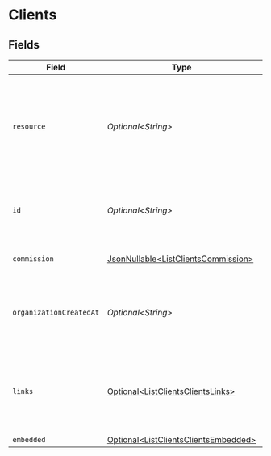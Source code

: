# Clients


## Fields

| Field                                                                                                                | Type                                                                                                                 | Required                                                                                                             | Description                                                                                                          | Example                                                                                                              |
| -------------------------------------------------------------------------------------------------------------------- | -------------------------------------------------------------------------------------------------------------------- | -------------------------------------------------------------------------------------------------------------------- | -------------------------------------------------------------------------------------------------------------------- | -------------------------------------------------------------------------------------------------------------------- |
| `resource`                                                                                                           | *Optional\<String>*                                                                                                  | :heavy_minus_sign:                                                                                                   | Indicates the response contains a client object. Will always contain the string `client` for this resource type.     | client                                                                                                               |
| `id`                                                                                                                 | *Optional\<String>*                                                                                                  | :heavy_minus_sign:                                                                                                   | The identifier uniquely referring to this client. Example: `org_12345678`.                                           |                                                                                                                      |
| `commission`                                                                                                         | [JsonNullable\<ListClientsCommission>](../../models/operations/ListClientsCommission.md)                             | :heavy_minus_sign:                                                                                                   | The commission object.                                                                                               |                                                                                                                      |
| `organizationCreatedAt`                                                                                              | *Optional\<String>*                                                                                                  | :heavy_minus_sign:                                                                                                   | The date and time the client organization was created, in [ISO 8601](https://en.wikipedia.org/wiki/ISO_8601)<br/>format. |                                                                                                                      |
| `links`                                                                                                              | [Optional\<ListClientsClientsLinks>](../../models/operations/ListClientsClientsLinks.md)                             | :heavy_minus_sign:                                                                                                   | An object with several relevant URLs. Every URL object will contain an `href` and a `type` field.                    |                                                                                                                      |
| `embedded`                                                                                                           | [Optional\<ListClientsClientsEmbedded>](../../models/operations/ListClientsClientsEmbedded.md)                       | :heavy_minus_sign:                                                                                                   | N/A                                                                                                                  |                                                                                                                      |